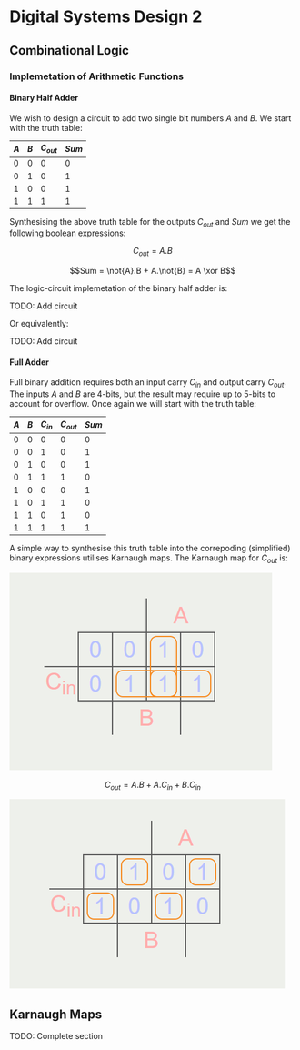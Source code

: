 # Digital Systems Design 2

$$ \newcommand{\xor}{\oplus} $$
$$ \renewcommand{\not}[1]{\overline#1} $$

## Combinational Logic

### Implemetation of Arithmetic Functions

#### Binary Half Adder

We wish to design a circuit to add two single bit numbers $A$ and $B$. We start with the truth table:

| $A$ | $B$ | $C_{out}$ | $Sum$ |
|---|---|---|-----|
| 0 | 0 | 0 | 0 |
| 0 | 1 | 0 | 1 |
| 1 | 0 | 0 | 1 |
| 1 | 1 | 1 | 1 |

Synthesising the above truth table for the outputs $C_{out}$ and $Sum$ we get the following boolean expressions:

$$C_{out} = A.B$$

$$Sum = \not{A}.B + A.\not{B} = A \xor B$$

The logic-circuit implemetation of the binary half adder is:

TODO: Add circuit

Or equivalently:

TODO: Add circuit


#### Full Adder

Full binary addition requires both an input carry $C_{in}$ and output carry $C_{out}$. The inputs $A$ and $B$ are 4-bits, but the result may require up to 5-bits to account for overflow. Once again we will start with the truth table:


| $A$ | $B$ | $C_{in}$ | $C_{out}$ | $Sum$ |
|-----|-----|----------|-----------|-------|
| 0 | 0 | 0 | 0 | 0 |
| 0 | 0 | 1 | 0 | 1 |
| 0 | 1 | 0 | 0 | 1 |
| 0 | 1 | 1 | 1 | 0 |
| 1 | 0 | 0 | 0 | 1 |
| 1 | 0 | 1 | 1 | 0 |
| 1 | 1 | 0 | 1 | 0 |
| 1 | 1 | 1 | 1 | 1 |

A simple way to synthesise this truth table into the correpoding (simplified) binary expressions utilises Karnaugh maps. The Karnaugh map for $C_{out}$ is:

![Carry out Karnaugh Map](Images/CarryOut.png)

$$ C_{out} = A.B + A.C_{in} + B.C_{in} $$



![Sum Karnaugh Map](Images/SumKarn.png)








## Karnaugh Maps

TODO: Complete section
